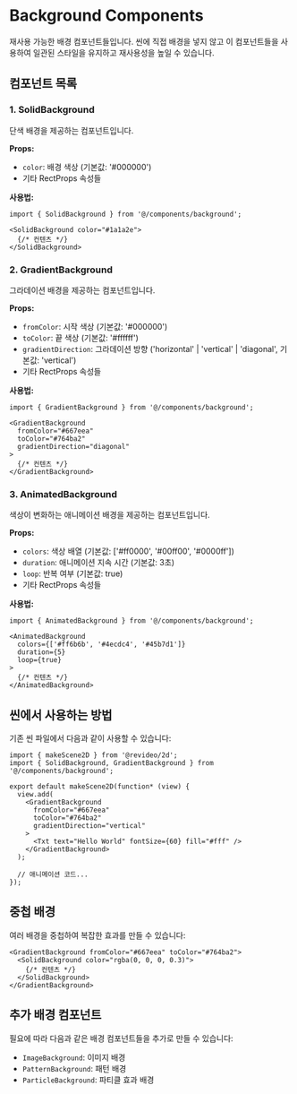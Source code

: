# Background Components

재사용 가능한 배경 컴포넌트들입니다. 씬에 직접 배경을 넣지 않고 이 컴포넌트들을 사용하여 일관된 스타일을 유지하고 재사용성을 높일 수 있습니다.

## 컴포넌트 목록

### 1. SolidBackground
단색 배경을 제공하는 컴포넌트입니다.

**Props:**
- `color`: 배경 색상 (기본값: '#000000')
- 기타 RectProps 속성들

**사용법:**
```tsx
import { SolidBackground } from '@/components/background';

<SolidBackground color="#1a1a2e">
  {/* 컨텐츠 */}
</SolidBackground>
```

### 2. GradientBackground
그라데이션 배경을 제공하는 컴포넌트입니다.

**Props:**
- `fromColor`: 시작 색상 (기본값: '#000000')
- `toColor`: 끝 색상 (기본값: '#ffffff')
- `gradientDirection`: 그라데이션 방향 ('horizontal' | 'vertical' | 'diagonal', 기본값: 'vertical')
- 기타 RectProps 속성들

**사용법:**
```tsx
import { GradientBackground } from '@/components/background';

<GradientBackground 
  fromColor="#667eea" 
  toColor="#764ba2"
  gradientDirection="diagonal"
>
  {/* 컨텐츠 */}
</GradientBackground>
```

### 3. AnimatedBackground
색상이 변화하는 애니메이션 배경을 제공하는 컴포넌트입니다.

**Props:**
- `colors`: 색상 배열 (기본값: ['#ff0000', '#00ff00', '#0000ff'])
- `duration`: 애니메이션 지속 시간 (기본값: 3초)
- `loop`: 반복 여부 (기본값: true)
- 기타 RectProps 속성들

**사용법:**
```tsx
import { AnimatedBackground } from '@/components/background';

<AnimatedBackground 
  colors={['#ff6b6b', '#4ecdc4', '#45b7d1']}
  duration={5}
  loop={true}
>
  {/* 컨텐츠 */}
</AnimatedBackground>
```

## 씬에서 사용하는 방법

기존 씬 파일에서 다음과 같이 사용할 수 있습니다:

```tsx
import { makeScene2D } from '@revideo/2d';
import { SolidBackground, GradientBackground } from '@/components/background';

export default makeScene2D(function* (view) {
  view.add(
    <GradientBackground 
      fromColor="#667eea" 
      toColor="#764ba2"
      gradientDirection="vertical"
    >
      <Txt text="Hello World" fontSize={60} fill="#fff" />
    </GradientBackground>
  );
  
  // 애니메이션 코드...
});
```

## 중첩 배경

여러 배경을 중첩하여 복잡한 효과를 만들 수 있습니다:

```tsx
<GradientBackground fromColor="#667eea" toColor="#764ba2">
  <SolidBackground color="rgba(0, 0, 0, 0.3)">
    {/* 컨텐츠 */}
  </SolidBackground>
</GradientBackground>
```

## 추가 배경 컴포넌트

필요에 따라 다음과 같은 배경 컴포넌트들을 추가로 만들 수 있습니다:
- `ImageBackground`: 이미지 배경
- `PatternBackground`: 패턴 배경
- `ParticleBackground`: 파티클 효과 배경 